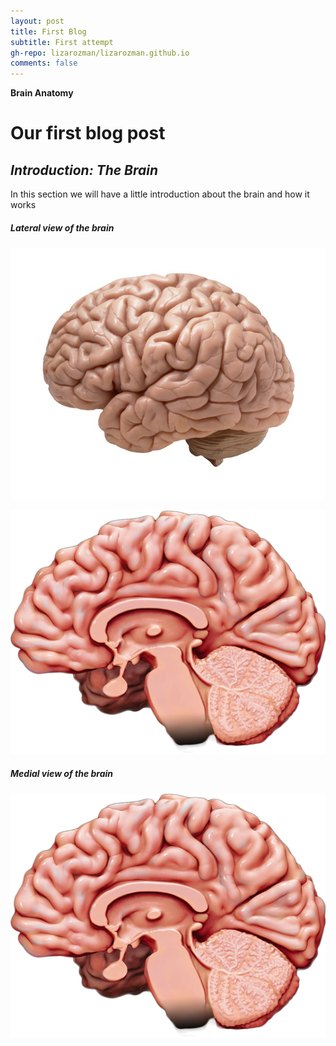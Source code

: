 ```yaml
---
layout: post
title: First Blog
subtitle: First attempt
gh-repo: lizarozman/lizarozman.github.io
comments: false
---
```


**Brain Anatomy**

# Our first blog post
## _Introduction: The Brain_

In this section we will have a little introduction about the brain and how it works

##### Lateral view of the brain
![Lateral](/assets/img/brain1.jpg)   

<img src="https://github.com/LizaRozman/Life-Science-Project/blob/supplementary_notes_and_files/brain-medial-lazy.png?raw=true" 
        usemap="#Medial-view" 
        alt="Medial view of the brain showing all its brain regions">

<map name="Lateral-view">
        <area target="_self" alt="Frontal Lobe" title="Frontal Lobe: The frontal lobes are important for voluntary movement, expressive language and for managing higher level executive functions." href="Brain" coords="347,57,295,128,271,221,274,304,215,312,187,345,96,331,71,276,70,214,92,164,124,126,152,102,210,69,290,52" shape="poly">
        <area target="_self" alt="Temporal Lobe" title="Temporal Lobe: Involved in processing auditory information and encoding of memory." href="Brain" coords="279,302,214,310,187,342,188,385,224,416,274,428,329,414,388,398,454,379,451,353,421,320,428,281,419,237,331,262" shape="poly">
        <area target="_self" alt="Parietal Lobe" title="Parietal Lobe: Vital for sensory perception and integration, including the management of taste, hearing, sight, touch, and smell." href="Brain" coords="354,50,297,127,274,220,275,298,340,253,416,234,454,234,497,236,548,178,513,120,433,65" shape="poly">
        <area target="_self" alt="Occipital Lobe" title="Occipital Lobe: It is associated with visuospatial processing, distance and depth perception, color determination, object and face recognition, and memory formation." href="Brain" coords="549,178,499,236,421,236,429,281,423,317,464,373,514,390,583,371,596,305,587,229" shape="poly">
        <area target="_self" alt="Cerebellum: Is important for making postural adjustments in order to maintain balance." title="Cerebellum: Is important for making postural adjustments in order to maintain balance." href="Brain" coords="370,406,385,429,421,445,465,438,505,422,539,382,454,376" shape="poly">  
    </map>
    
##### Medial view of the brain
![Medial](/assets/img/brain-medial-lazy.png)

 <map name="Medial-view">
   <area target="_self" alt="Frontal Lobe" title="Frontal Lobe: The frontal lobes are important for voluntary movement, expressive language and for managing higher level executive functions." href="Medial_Brain" coords="136,224,160,229,175,252,156,269,99,280,35,276,4,238,2,194,22,144,48,105,85,66,169,20,238,12,223,52,223,99,190,84,169,96,136,128,108,153,103,210" shape="poly">
   <area target="_self" alt="Limbic Lobe" title="Limbic Lobe: It is linked to circuits that influence complex functions such as memory, learning, and behavior." href="Medial_Brain" coords="135,223,102,207,109,152,171,96,189,85,221,97,235,117,248,121,322,125,362,157,381,197,385,232,349,239,339,200,314,158,263,149,213,151,175,158,145,185" shape="poly">
   <area target="_self" alt="Precentral Gyrus" title="Precentral Gyrus: Controls volitional movements of the contralateral side of the body." href="Medial_Brain" coords="241,10,223,53,222,98,237,117,260,96,267,48,291,11" shape="poly">
   <area target="_self" alt="Postcentral Gyrus: Receives the majority of the somatic sensory relay information from the thalamus." title="Postcentral Gyrus" href="Medial_Brain" coords="293,10,269,49,262,92,237,120,321,124,323,72,346,30,338,8" shape="poly">
   <area target="_self" alt="Parietal Lobe" title="Parietal Lobe: Vital for sensory perception and integration, including the management of taste, hearing, sight, touch, and smell." href="Medial_Brain" coords="341,11,346,29,323,75,323,123,361,155,384,197,496,125,463,79,419,38,381,18" shape="poly">
   <area target="_self" alt="Occipital Lobe" title="Occipital Lobe: It is associated with visuospatial processing, distance and depth perception, color determination, object and face recognition, and memory formation." href="Medial_Brain" coords="381,198,497,125,526,171,539,197,534,251,516,291,492,300,452,259,387,233" shape="poly">
   <area target="_self" alt="Cerebellum" title="Cerebellum: Is important for making postural adjustments in order to maintain balance." href="Medial_Brain" coords="323,255,348,239,383,233,450,259,486,300,495,332,470,365,431,399,382,404,353,400,337,340,342,301,318,281" shape="poly">
   <area target="_self" alt="Corpus Callosum" title="Corpus Callosum: Ensures both sides of the brain can communicate and send signals to each other." href="Medial_Brain" coords="167,231,137,222,146,182,176,159,213,151,254,149,292,155,315,165,334,180,337,199,329,203,315,199,299,184,270,175,245,168,214,168,186,180,165,192" shape="poly">
   <area target="_self" alt="Pineal Gland" title="Pineal Gland: Receives and conveys information about the current light-dark cycle from the environment and, consequently produce and secrete melatonin cyclically at night (dark period)." href="Medial_Brain" coords="327,213,13" shape="circle">
   <area target="_self" alt="Hypothalamus" title="Hypothalamus: Controls the hormone system" href="Medial_Brain" coords="197,214,183,231,177,246,174,265,186,270,188,282,202,258,224,242,249,232,285,228,221,226" shape="poly">
   <area target="_self" alt="Thalamus" title="Thalamus: Relays sensory and motor signals and regulation of consciousness and alertness." href="Medial_Brain" coords="268,179,238,192,216,200,196,210,220,226,234,202,255,193,263,211,244,218,231,209,221,226,252,226,281,228,305,210,306,192,286,178" shape="poly">
   <area target="_self" alt="Pons" title="Pons: Responsible for the respiratory rhythm of breathing." href="Medial_Brain" coords="251,273,231,285,231,313,236,332,250,354,264,370,287,364,335,339,316,294,304,269" shape="poly">
   <area target="_self" alt="Midbrain" title="Midbrain: Motor movement, particularly movements of the eye, and in auditory and visual processing." href="Medial_Brain" coords="226,254,228,243,252,231,285,232,309,210,326,236,318,275,303,267,252,271" shape="poly">
   <area target="_self" alt="Medulla" title="Medulla: Regulation of the cardiovascular and respiratory systems." href="Medial_Brain" coords="267,372,335,342,345,382,327,398,286,402" shape="poly">
   <area target="_self" alt="Hypophysis" title="Hypophysis: Regulates growth, lactation, reproduction, metabolism, and stress response." href="Medial_Brain" coords="188,282,170,293,156,307,170,325,194,317,203,302" shape="poly">
   <area target="_self" alt="Temporal Lobe" title="Temporal Lobe: Processing of auditory information and encoding of memory." href="Medial_Brain" coords="179,269,168,276,156,268,141,272,109,279,116,298,121,325,151,342,176,354,212,345,238,339,229,316,229,289,243,272,224,254,212,266,202,260,195,282,201,299,196,316,168,324,154,307,170,290,187,280" shape="poly">
   <area target="_self" alt="Optic Chiasm" title="Optic Chiasm: Transmit visual information from the optic nerves to the occipital lobes of the brain" href="Medial_Brain" coords="159,264,177,274" shape="rect">
   <area target="_self" alt="Lateral Ventricle" title="Lateral Ventricle: Helps provide a fluid-filled compartment for the brain and immerse it for safety, as well as produce and circulate cerebrospinal fluid." href="Medial_Brain" coords="176,238,168,227,163,192,215,169,249,169,276,175,240,191,202,206" shape="poly"> 
</map>
        

